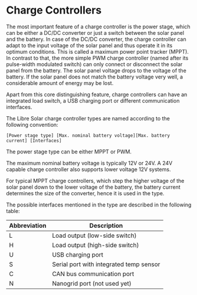 # Charge Controllers

The most important feature of a charge controller is the power stage, which can be either a DC/DC converter or just a switch between the solar panel and the battery. In case of the DC/DC converter, the charge controller can adapt to the input voltage of the solar panel and thus operate it in its optimum conditions. This is called a maximum power point tracker (MPPT). In contrast to that, the more simple PWM charge controller (named after its pulse-width modulated switch) can only connect or disconnect the solar panel from the battery. The solar panel voltage drops to the voltage of the battery. If the solar panel does not match the battery voltage very well, a considerable amount of energy may be lost.

Apart from this core distinguishing feature, charge controllers can have an integrated load switch, a USB charging port or different communication interfaces.

The Libre Solar charge controller types are named according to the following convention:

`[Power stage type] [Max. nominal battery voltage][Max. battery current] [Interfaces]`

The power stage type can be either MPPT or PWM.

The maximum nominal battery voltage is typically 12V or 24V. A 24V capable charge controller also supports lower voltage 12V systems.

For typical MPPT charge controllers, which step the higher voltage of the solar panel down to the lower voltage of the battery, the battery current determines the size of the converter, hence it is used in the type.

The possible interfaces mentioned in the type are described in the following table:

| Abbreviation | Description |
|--------------|-------------|
| L | Load output (low-side switch) |
| H | Load output (high-side switch) |
| U | USB charging port |
| S | Serial port with integrated temp sensor |
| C | CAN bus communication port |
| N | Nanogrid port (not used yet) |



